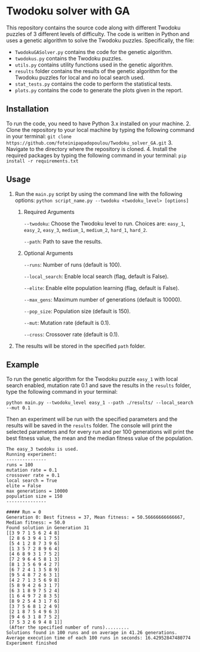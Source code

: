 # Twodoku solver with GA 
This repository contains the source code along with different Twodoku puzzles of 3 different levels of difficulty. The code is written in Python and uses a genetic algorithm to solve the Twodoku puzzles.
Specifically, the file:
* `TwodokuGASolver.py` contains the code for the genetic algorithm.
* `twodokus.py` contains the Twodoku puzzles.
* `utils.py` contains utility functions used in the genetic algorithm.
* `results` folder contains the results of the genetic algorithm for the Twodoku puzzles for local and no local search used.
* `stat_tests.py` contains the code to perform the statistical tests.
* `plots.py` contains the code to generate the plots given in the report.

## Installation

To run the code, you need to have Python 3.x installed on your machine.
2. Clone the repository to your local machine by typing the following command in your terminal:
```git clone https://github.com/foteinipapadopoulou/Twodoku_solver_GA.git```
3. Navigate to the directory where the repository is cloned.
4. Install the required packages by typing the following command in your terminal:
```pip install -r requirements.txt```

## Usage
1. Run the `main.py` script by using the command line with the following options:
```python script_name.py --twodoku <twodoku_level> [options]```
   1. Required Arguments
        
      `--twodoku`: Choose the Twodoku level to run. Choices are: `easy_1`, `easy_2`, `easy_3`, `medium_1`, `medium_2`, `hard_1`, `hard_2`.
      
      `--path`: Path to save the results.
   2. Optional Arguments
   
       `--runs`: Number of runs (default is 100).

       `--local_search`: Enable local search (flag, default is False).
      
       `--elite`: Enable elite population learning (flag, default is False).
       
       `--max_gens`: Maximum number of generations (default is 10000).
       
       `--pop_size`: Population size (default is 150).
       
       `--mut`: Mutation rate (default is 0.1).
       
       `--cross`: Crossover rate (default is 0.1).

2. The results will be stored in the specified `path` folder.

## Example
To run the genetic algorithm for the Twodoku puzzle `easy_1` with local search enabled, mutation rate 0.1 and save the results in the `results` folder, type the following command in your terminal:

```python main.py --twodoku_level easy_1 --path ./results/ --local_search --mut 0.1```

Then an experiment will be run with the specified parameters and the results will be saved in the `results` folder. The console will print the selected parameters and for every run and per 100 generations will print the best fitness value, the mean and the median fitness value of the population.
```
The easy_3 twodoku is used.
Running experiment:
---------------
runs = 100
mutation rate = 0.1
crossover rate = 0.1
local search = True
elite = False
max generations = 10000
population size = 150
---------------

##### Run = 0
Generation 0: Best fitness = 37, Mean fitness: = 50.56666666666667, Median fitness: = 50.0
Found solution in Generation 31
[[3 9 7 1 5 6 2 4 8]
 [2 8 6 3 9 4 1 7 5]
 [5 4 1 2 8 7 3 9 6]
 [1 3 5 7 2 8 9 6 4]
 [4 6 8 9 3 1 7 5 2]
 [7 2 9 6 4 5 8 1 3]
 [8 1 3 5 6 9 4 2 7]
 [6 7 2 4 1 3 5 8 9]
 [9 5 4 8 7 2 6 3 1]
 [4 2 7 1 3 5 6 9 8]
 [5 8 9 4 2 6 3 1 7]
 [6 3 1 8 9 7 5 2 4]
 [1 6 4 9 7 2 8 3 5]
 [8 9 2 5 4 3 1 7 6]
 [3 7 5 6 8 1 2 4 9]
 [2 1 8 7 5 4 9 6 3]
 [9 4 6 3 1 8 7 5 2]
 [7 5 3 2 6 9 4 8 1]]
 (After the specified number of runs).........
Solutions found in 100 runs and on average in 41.26 generations.
Average execution time of each 100 runs in seconds: 16.42952847480774
Experiment finished
```

